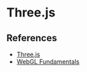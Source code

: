 # Three.js

## References

- [Three.js](https://threejs.org/)
- [WebGL Fundamentals](https://webglfundamentals.org/)
